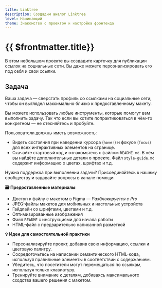 ```yaml
---
title: Linktree
description: Создадим аналог Linktree
level: Начинающий
theme: Знакомство с проектом и настройка фронтенда
---
```


# {{ $frontmatter.title}}

<ChallengesBadges />

<ModernJsMeta :level="$frontmatter.level" :theme="$frontmatter.theme"/>

В этом небольшом проекте вы создадите карточку для публикации ссылок на социальные сети. Вы даже можете персонализировать его под себя и свои ссылки.

## Задача

Ваша задача — сверстать профиль со ссылками на социальные сети, чтобы он выглядел максимально близко к предоставленному макету.

Вы можете использовать любые инструменты, которые помогут вам выполнить задачу. Так что если вы хотите попрактиковаться в чём-то конкретном — не стесняйтесь и пробуйте.

Пользователи должны иметь возможность:

- Видеть состояния при наведении курсора (`hover`) и фокусе (`focus`) для всех интерактивных элементов на странице.
- Скачайте стартовый код и ознакомьтесь с файлом `README.md`. В нём вы найдёте дополнительные детали о проекте. Файл `style-guide.md` содержит информацию о цветах, шрифтах и т.д.

Нужна поддержка при выполнении задачи? Присоединяйтесь к нашему сообществу и задавайте вопросы в канале помощи.

**🗃 Предоставленные материалы**

- Доступ к файлу с макетом в Figma — _Разблокируется с Pro_
- JPEG-файлы макетов для мобильных и настольных устройств
- Гайдлайн со шрифтами, цветами и т.д.
- Оптимизированные изображения
- Файл `README` с инструкциями для начала работы
- HTML-файл с предварительно написанной разметкой

**💡 Идеи для самостоятельной практики**

- Персонализируйте проект, добавив свою информацию, ссылки и цветовую палитру.
- Сосредоточьтесь на написании семантического HTML-кода, используя правильные элементы в соответствии с содержанием.
- Убедитесь, что посетители могут перемещаться по ссылкам, используя только клавиатуру.
- Тренируйте внимание к деталям, добиваясь максимального сходства вашего решения с макетом.
